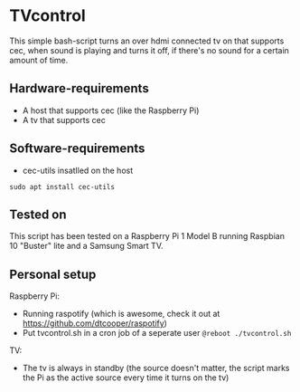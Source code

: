 # TVcontrol
This simple bash-script turns an over hdmi connected tv on that supports cec, when sound is playing and turns it off, if there's no sound for a certain amount of time.

## Hardware-requirements
- A host that supports cec (like the Raspberry Pi)
- A tv that supports cec

## Software-requirements
- cec-utils insatlled on the host
```
sudo apt install cec-utils
```

## Tested on
This script has been tested on a Raspberry Pi 1 Model B running Raspbian 10 "Buster" lite and a Samsung Smart TV.

## Personal setup
Raspberry Pi:
- Running raspotify (which is awesome, check it out at https://github.com/dtcooper/raspotify)
- Put tvcontrol.sh in a cron job of a seperate user ```@reboot ./tvcontrol.sh```

TV:
- The tv is always in standby (the source doesn't matter, the script marks the Pi as the active source every time it turns on the tv)
